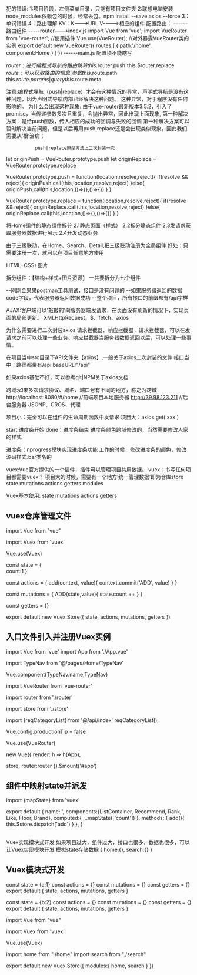 犯的错误:
1:项目阶段，左侧菜单目录，只能有项目文件夹
2:联想电脑安装node_modules依赖包的时候，经常丢包。npm install --save axios --force
3：单词错误
4：路由理解
KV：K--->URL  V---->相应的组件
配置路由：
     ------路由组件
     -----router--->index.js
                  import Vue  from 'vue';
                  import VueRouter from 'vue-router';
                  //使用插件
                  Vue.use(VueRouter);
                  //对外暴露VueRouter类的实例
                  export default new VueRouter({
                       routes:[
                            {
                                 path:'/home',
                                 component:Home
                            }
                       ]
                  })
    ------main.js   配置项不能瞎写


$router:进行编程式导航的路由跳转
this.$router.push|this.$router.replace
$route:可以获取路由的信息|参数
this.$route.path
this.$route.params|query
this.$route.meta





<!-- !1.编程式导航路由跳转到当前路由(参数不变), 多次执行会抛出NavigationDuplicated的警告错误? -->
注意:编程式导航（push|replace）才会有这种情况的异常，声明式导航是没有这种问题，因为声明式导航内部已经解决这种问题。
这种异常，对于程序没有任何影响的。
为什么会出现这种现象:
由于vue-router最新版本3.5.2，引入了promise，当传递参数多次且重复，会抛出异常，因此出现上面现象,
第一种解决方案：是给push函数，传入相应的成功的回调与失败的回调
第一种解决方案可以暂时解决当前问题，但是以后再用push|replace还是会出现类似现象，因此我们需要从‘根’治病；

               push|replace原型方法上二次封装一次
<!-- *先把VueRouter原型对象的push方法，保存一份 -->
let originPush = VueRouter.prototype.push
let originReplace = VueRouter.prototype.replace

<!-- *重写push|replace -->
<!-- *第一个参数：告诉原来push方法，你往哪里跳转（传递那些参数） -->
<!-- *第二个参数成功的回调 -->
<!-- *第三个参数失败的回调 -->
<!-- *call|apply 相同点，都可以调用函数一次，都可以篡改函数的上下文一次 -->
<!-- *不同点，call与apply传递参数：call传递参数用逗号隔开，apply方法指向，传递数组 -->
VueRouter.prototype.push = function(location,resolve,reject){
    if(resolve && reject){
        originPush.call(this,location,resolve,reject)
    }else{
        originPush.call(this,location,()=>{},()=>{})
    }
}

VueRouter.prototype.replace = function(location,resolve,reject){
    if(resolve && reject){
        originReplace.call(this,location,resolve,reject)
    }else{
        originReplace.call(this,location,()=>{},()=>{})
    }
}

<!-- !2.Home模块组件拆分 -->
将Home组件的静态组件拆分
        2.1静态页面（样式）
        2.2拆分静态组件
        2.3发请求获取服务器数据进行展示
        2.4开发动态业务

<!-- !3.三级联动组件 -->
由于三级联动，在Home、Search、Detail,把三级联动注册为全局组件
好处：只需要注册一次，就可以在项目任意地方使用

<!-- !4.其余静态组件（搬砖） -->
HTML+CSS+图片


拆分组件：【结构+样式+图片资源】
一共要拆分为七个组件


<!-- !5.POSTMAN测试接口 -->
--刚刚金果果postman工具测试，接口是没有问题的
--如果服务器返回的数据code字段，代表服务器返回数据成功
--整个项目，所有接口的前缀都有/api字样



<!-- !6.axios二次封装 -->
AJAX:客户端可以'敲敲的'向服务器端发请求，在页面没有刷新的情况下，实现页面的局部更新。
XMLHttpRequest、$、fetch、axios

为什么需要进行二次封装axios
请求拦截器、响应拦截器：请求拦截器，可以在发请求之前可以处理一些业务、响应拦截器当服务器数据返回以后，可以处理一些事情。

在项目当中src目录下API文件夹【axios】,一般关于axios二次封装的文件
接口当中：路径都带有/api
baseURL:"/api"

如果axios基础不好，可以参考git|NPM关于axios文档

跨域:如果多次请求协议、域名、端口号有不同的地方，称之为跨域
http://localhost:8080/#/home //前端项目本地服务器
http://39.98.123.211    //后台服务器
JSONP、CROS、代理


<!-- !7.接口统一管理 -->
项目小：完全可以在组件的生命周期函数中发请求
项目大：axios.get('xxx')

<!-- !8.nprogress进度条的使用 -->
start:进度条开始
done：进度条结束
进度条颜色跨域修改的，当然需要修改人家的样式

进度条：nprogress模块实现进度条功能
工作的时候，修改进度条的颜色，修改源码样式.bar类名的


<!-- !9.vuex状态管理库 -->
vuex:Vue官方提供的一个插件，插件可以管理项目共用数据。
vuex：书写任何项目都需要vuex？
项目大的时候，需要有一个地方‘统一管理数据’即为仓库store
state
mutations
actions
getters
modules

Vuex基本使用:
state
mutations
actions
getters

## vuex仓库管理文件
import Vue from "vue"
<!-- !引入vuex -->
import Vuex from 'vuex'
<!-- !使用vuex -->
Vue.use(Vuex)

<!-- !state:仓库存储数据的地方 -->
const state = {           
    count:1
}
<!-- !actions:处理actions，可以书写业务逻辑，也可以处理异步操作 -->
const actions = {
    <!-- 这里可以书写业务逻辑,但是不能修改state -->
    add(context, value){
        <!-- console.log('actions中的add被调用', context ,value); -->
        context.commit('ADD', value)
    }
}
<!-- !mutations:修改state的唯一手段 -->
const mutations = {
    ADD(state,value){
        <!-- console.log('mutations中的ADD被调用', state, value); -->
        state.count ++
    }
}
<!-- !getters:理解为计算属性，可以简化仓局数据，让组件获取仓库的数据更加方便 -->
const getters = {}

<!-- !创建并暴露vuex实例store -->
export default new Vuex.Store({
    state,
    actions,
    mutations,
    getters
})
##
## 入口文件引入并注册Vuex实例
import Vue from 'vue'
import App from './App.vue'
<!-- 三级联动组件 + 全局组件，引入TypeNav -->
import TypeNav from '@/pages/Home/TypeNav'
<!-- 注册全局组件TypeNav -->
<!-- Vue.component(【全局组件的名字】，【哪一个组件】) -->
Vue.component(TypeNav.name,TypeNav)
<!-- 引入Vue-Router -->
import VueRouter from 'vue-router'
<!-- 引入路由器 -->
import router from './router'
<!-- !引入Vuex实例仓库store -->
import store from './store'
<!-- 测试 -->
import {reqCategoryList} from '@/api/index'
reqCategoryList();


Vue.config.productionTip = false
<!-- 使用插件 -->
Vue.use(VueRouter)

new Vue({
  render: h => h(App),
  <!-- 注册路由，底下的写法KV一致省略V【router小写】 -->
  <!-- 注册路由信息：当这里书写router的时候，组件身上都拥有 $route和$router属性 -->
  <!-- !注册store，组件实例对象身上会多了一个$store属性 -->
  store,
  router:router
}).$mount('#app')
##
## 组件中映射state并派发
<!-- !引入mapstate -->
import {mapState} from 'vuex'

export default {
  name:'',
  components:{ListContainer, Recommend, Rank, Like, Floor, Brand},
  computed:{
    <!-- !映射仓库store数据到home组件 -->
    ...mapState(['count'])
  },
  methods: {
    add(){
      <!-- !派发actions -->
      this.$store.dispatch('add')
    }
  },
}
##

Vuex实现模块式开发
如果项目过大，组件过大，接口也很多，数据也很多，可以让Vuex实现模块开发
模拟state存储数据
{
    home:{},
    search:{}
}

## Vuex模块式开发
<!-- !home模块的小store仓库 -->
const state = {a:1}
const actions = {}
const mutations = {}
const getters = {}
export default {
    state,
    actions,
    mutations,
    getters
}
<!-- !search模块的小store仓库 -->
const state = {b:2}
const actions = {}
const mutations = {}
const getters = {}
export default {
    state,
    actions,
    mutations,
    getters
}


<!-- vuex仓库管理文件 -->
import Vue from "vue"
<!-- 引入vuex -->
import Vuex from 'vuex'
<!-- 使用vuex -->
Vue.use(Vuex)
<!-- !引入小store仓库 home 和search -->
import home from "./home"
import search from "./search"

<!-- 创建并暴露vuex实例store -->
export default new Vuex.Store({
    <!-- !实现vuex仓库模块式开发的存储数据 -->
    modules:{
        home,
        search
    }
})

     
   


















